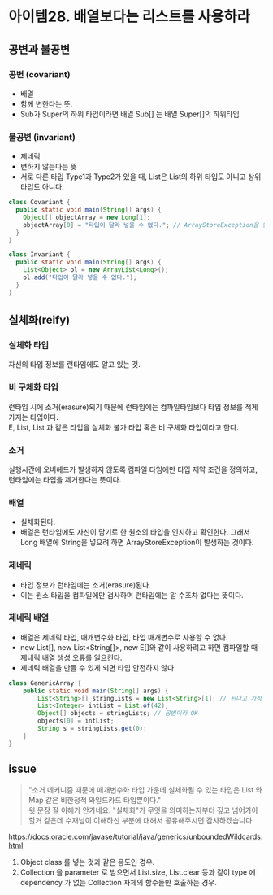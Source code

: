 # 아이템28. 배열보다는 리스트를 사용하라

## 공변과 불공변

### 공변 (covariant)
- 배열
- 함께 변한다는 뜻.
- Sub가 Super의 하위 타입이라면 배열 Sub[] 는 배열 Super[]의 하위타입

### 불공변 (invariant)
- 제네릭
- 변하지 않는다는 뜻
- 서로 다른 타입 Type1과 Type2가 있을 때, List<Type1>은 List<Type2>의 하위 타입도 아니고 상위 타입도 아니다.

```java
class Covariant {
  public static void main(String[] args) {
    Object[] objectArray = new Long[1];
    objectArray[0] = "타입이 달라 넣을 수 없다."; // ArrayStoreException을 던진다.
  }
}

class Invariant {
  public static void main(String[] args) {
    List<Object> ol = new ArrayList<Long>();
    ol.add("타입이 달라 넣을 수 없다.");
  }
}
```

## 실체화(reify)
### 실체화 타입
자신의 타입 정보를 런타임에도 알고 있는 것.
### 비 구체화 타입
런타임 시에 소거(erasure)되기 때문에 런타임에는 컴파일타임보다 타입 정보를 적게 가지는 타입이다.    
E, List<E>, List<String> 과 같은 타입을 실체화 불가 타입 혹은 비 구체화 타입이라고 한다.
### 소거
실행시간에 오버헤드가 발생하지 않도록 컴파일 타임에만 타입 제약 조건을 정의하고, 런타임에는 타입을 제거한다는 뜻이다.

### 배열 
- 실체화된다.
- 배열은 런타임에도 자신이 담기로 한 원소의 타입을 인지하고 확인한다. 그래서 Long 배열에 String을 넣으려 하면 ArrayStoreException이 발생하는 것이다.
### 제네릭 
- 타입 정보가 런타임에는 소거(erasure)된다.
- 이는 원소 타입을 컴파일에만 검사하며 런타임에는 알 수조차 없다는 뜻이다.

### 제네릭 배열
- 배열은 제네릭 타입, 매개변수화 타입, 타입 매개변수로 사용할 수 없다.
- new List<E>[], new List<String[]>, new E[]와 같이 사용하려고 하면 컴파일할 때 제네릭 배열 생성 오류를 일으킨다.
- 제네릭 배열을 만들 수 있게 되면 타입 안전하지 않다.

```java
class GenericArray {
    public static void main(String[] args) {
        List<String>[] stringLists = new List<String>[1]; // 된다고 가정
        List<Integer> intList = List.of(42); 
        Object[] objects = stringLists; // 공변이라 OK
        objects[0] = intList; 
        String s = stringLists.get(0); 
    }
}
```

## issue
>"소거 메커니즘 때문에 매개변수화 타입 가운데 실체화될 수 있는 타입은 List<?> 와 Map<?,?> 같은 비한정적 와일드카드 타입뿐이다."   
윗 문장 잘 이해가 안가네요. "실체화"가 무엇을 의미하는지부터 짚고 넘어가아할거 같은데 수재님이 이해하신 부분에 대해서 공유해주시면 감사하겠습니다

https://docs.oracle.com/javase/tutorial/java/generics/unboundedWildcards.html
1. Object class 를 넣는 것과 같은 용도인 경우.
2. Collection 을 parameter 로 받으면서 List.size, List.clear 등과 같이 type 에 dependency 가 없는 Collection 자체의 함수들만 호출하는 경우.


